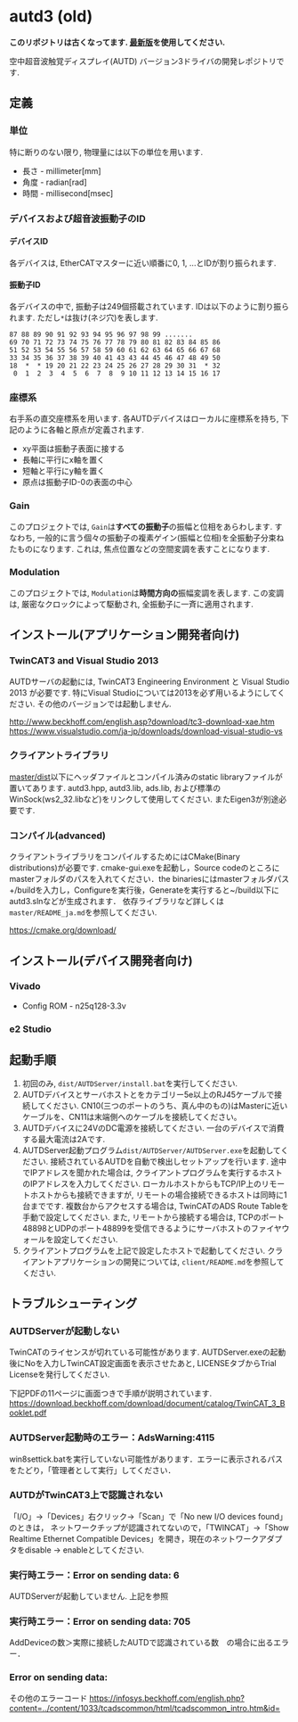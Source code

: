 ﻿# autd3 (old)

**このリポジトリは古くなってます. [最新版](https://github.com/shinolab/autd3-library-software)を使用してください.**

空中超音波触覚ディスプレイ(AUTD) バージョン3ドライバの開発レポジトリです.

## 定義

### 単位

特に断りのない限り, 物理量には以下の単位を用います.

* 長さ - millimeter[mm]
* 角度 - radian[rad]
* 時間 - millisecond[msec]

### デバイスおよび超音波振動子のID

#### デバイスID

各デバイスは, EtherCATマスターに近い順番に0, 1, ...とIDが割り振られます.

#### 振動子ID

各デバイスの中で, 振動子は249個搭載されています. IDは以下のように割り振られます. ただし`*`は抜け(ネジ穴)を表します.

```
87 88 89 90 91 92 93 94 95 96 97 98 99 .......
69 70 71 72 73 74 75 76 77 78 79 80 81 82 83 84 85 86
51 52 53 54 55 56 57 58 59 60 61 62 63 64 65 66 67 68
33 34 35 36 37 38 39 40 41 43 43 44 45 46 47 48 49 50
18  *  * 19 20 21 22 23 24 25 26 27 28 29 30 31  * 32
 0  1  2  3  4  5  6  7  8  9 10 11 12 13 14 15 16 17
```

### 座標系

右手系の直交座標系を用います. 各AUTDデバイスはローカルに座標系を持ち, 下記のように各軸と原点が定義されます.

* xy平面は振動子表面に接する
* 長軸に平行にx軸を置く
* 短軸と平行にy軸を置く
* 原点は振動子ID-0の表面の中心

### Gain

このプロジェクトでは, `Gain`は**すべての振動子**の振幅と位相をあらわします. すなわち, 一般的に言う個々の振動子の複素ゲイン(振幅と位相)を全振動子分束ねたものになります. これは, 焦点位置などの空間変調を表すことになります.

### Modulation

このプロジェクトでは, `Modulation`は**時間方向の**振幅変調を表します. この変調は, 厳密なクロックによって駆動され, 全振動子に一斉に適用されます.

## インストール(アプリケーション開発者向け)

### TwinCAT3 and Visual Studio 2013

AUTDサーバの起動には, TwinCAT3 Engineering Environment と Visual Studio 2013 が必要です. 特にVisual Studioについては2013を必ず用いるようにしてください. その他のバージョンでは起動しません.

http://www.beckhoff.com/english.asp?download/tc3-download-xae.htm
https://www.visualstudio.com/ja-jp/downloads/download-visual-studio-vs

### クライアントライブラリ

[master/dist](master/dist)以下にヘッダファイルとコンパイル済みのstatic libraryファイルが置いてあります. autd3.hpp, autd3.lib, ads.lib, および標準のWinSock(ws2_32.libなど)をリンクして使用してください. またEigen3が別途必要です.

### コンパイル(advanced)

クライアントライブラリをコンパイルするためにはCMake(Binary distributions)が必要です. cmake-gui.exeを起動し，Source codeのところにmasterフォルダのパスを入れてください．the binariesにはmasterフォルダパス+/buildを入力し，Configureを実行後，Generateを実行すると~/build以下にautd3.slnなどが生成されます． 依存ライブラリなど詳しくは`master/README_ja.md`を参照してください.

https://cmake.org/download/

## インストール(デバイス開発者向け)

### Vivado

* Config ROM - n25q128-3.3v

### e2 Studio

## 起動手順

1. 初回のみ, `dist/AUTDServer/install.bat`を実行してください.
2. AUTDデバイスとサーバホストとをカテゴリー5e以上のRJ45ケーブルで接続してください. CN10(三つのポートのうち、真ん中のもの)はMasterに近いケーブルを、CN11は末端側へのケーブルを接続してください。
3. AUTDデバイスに24VのDC電源を接続してください. 一台のデバイスで消費する最大電流は2Aです.
4. AUTDServer起動プログラム`dist/AUTDServer/AUTDServer.exe`を起動してください. 接続されているAUTDを自動で検出しセットアップを行います. 途中でIPアドレスを聞かれた場合は, クライアントプログラムを実行するホストのIPアドレスを入力してください. ローカルホストからもTCP/IP上のリモートホストからも接続できますが, リモートの場合接続できるホストは同時に1台までです. 複数台からアクセスする場合は, TwinCATのADS Route Tableを手動で設定してください. また, リモートから接続する場合は, TCPのポート48898とUDPのポート48899を受信できるようにサーバホストのファイヤウォールを設定してください.
5. クライアントプログラムを上記で設定したホストで起動してください. クライアントアプリケーションの開発については, `client/README.md`を参照してください.

## トラブルシューティング

### AUTDServerが起動しない

TwinCATのライセンスが切れている可能性があります. AUTDServer.exeの起動後にNoを入力しTwinCAT設定画面を表示させたあと, LICENSEタブからTrial Licenseを発行してください.

下記PDFの11ページに画面つきで手順が説明されています.
https://download.beckhoff.com/download/document/catalog/TwinCAT_3_Booklet.pdf

### AUTDServer起動時のエラー：AdsWarning:4115
win8settick.batを実行していない可能性があります．エラーに表示されるパスをたどり，「管理者として実行」してください．

### AUTDがTwinCAT3上で認識されない
「I/O」→「Devices」右クリック→「Scan」で「No new I/O devices found」のときは，
ネットワークチップが認識されてないので，「TWINCAT」→「Show Realtime Ethernet Compatible Devices」を開き，現在のネットワークアダプタをdisable -> enableとしてください.

### 実行時エラー：Error on sending data: 6
AUTDServerが起動していません. 上記を参照

### 実行時エラー：Error on sending data: 705
AddDeviceの数＞実際に接続したAUTDで認識されている数　の場合に出るエラー．

### Error on sending data:
その他のエラーコード
https://infosys.beckhoff.com/english.php?content=../content/1033/tcadscommon/html/tcadscommon_intro.htm&id=
